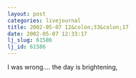 ```yaml
---
layout: post
categories: livejournal
title: 2002-05-07 12&colon;33&colon;17
date: 2002-05-07 12:33:17
lj_slug: 61586
lj_id: 61586
---
```

I was wrong.... the day is brightening,
